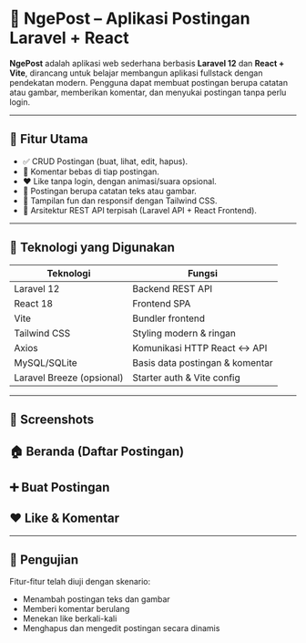# 📝 NgePost – Aplikasi Postingan Laravel + React

**NgePost** adalah aplikasi web sederhana berbasis **Laravel 12** dan **React + Vite**, dirancang untuk belajar membangun aplikasi fullstack dengan pendekatan modern. Pengguna dapat membuat postingan berupa catatan atau gambar, memberikan komentar, dan menyukai postingan tanpa perlu login.
 
---

## 🎯 Fitur Utama

- ✅ CRUD Postingan (buat, lihat, edit, hapus).
- 💬 Komentar bebas di tiap postingan.
- ❤️ Like tanpa login, dengan animasi/suara opsional.
- 📸 Postingan berupa catatan teks atau gambar.
- 🎨 Tampilan fun dan responsif dengan Tailwind CSS.
- 🚀 Arsitektur REST API terpisah (Laravel API + React Frontend).

---

## 🧰 Teknologi yang Digunakan

| Teknologi     | Fungsi                         |
|---------------|--------------------------------|
| Laravel 12    | Backend REST API               |
| React 18      | Frontend SPA                   |
| Vite          | Bundler frontend               |
| Tailwind CSS  | Styling modern & ringan        |
| Axios         | Komunikasi HTTP React ↔ API    |
| MySQL/SQLite  | Basis data postingan & komentar |
| Laravel Breeze (opsional) | Starter auth & Vite config |

---

## 📸 Screenshots
## 🏠 Beranda (Daftar Postingan)

## ➕ Buat Postingan

## ❤️ Like & Komentar

---

## 🧪 Pengujian
Fitur-fitur telah diuji dengan skenario:
- Menambah postingan teks dan gambar
- Memberi komentar berulang
- Menekan like berkali-kali
- Menghapus dan mengedit postingan secara dinamis
